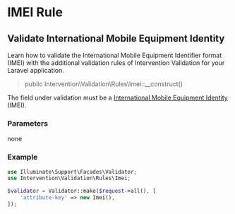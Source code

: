 # IMEI Rule
## Validate International Mobile Equipment Identity 
Learn how to validate the International Mobile Equipment Identifier format (IMEI) with the additional validation rules of Intervention Validation for your Laravel application.

> public Intervention\Validation\Rules\Imei::__construct()

The field under validation must be a [International Mobile Equipment Identity](https://en.wikipedia.org/wiki/International_Mobile_Equipment_Identity) (IMEI).

### Parameters

none

### Example

```php
use Illuminate\Support\Facades\Validator;
use Intervention\Validation\Rules\Imei;

$validator = Validator::make($request->all(), [
    'attribute-key' => new Imei(),
]);
```

